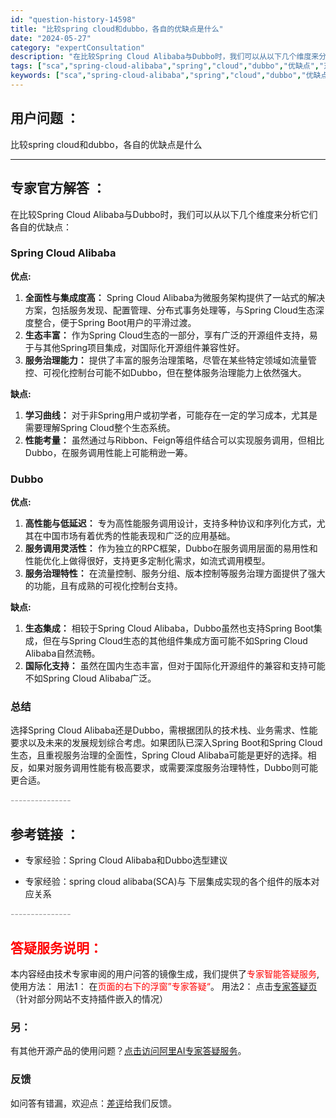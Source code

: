 ```yaml
---
id: "question-history-14598"
title: "比较spring cloud和dubbo，各自的优缺点是什么"
date: "2024-05-27"
category: "expertConsultation"
description: "在比较Spring Cloud Alibaba与Dubbo时，我们可以从以下几个维度来分析它们各自的优缺点：### Spring Cloud Alibaba**优点:**1. **全面性与集成度高：** Spring Cloud Alibaba为微服务架构提供了一站式的解决方案，包括服务发现、配置管"
tags: ["sca","spring-cloud-alibaba","spring","cloud","dubbo","优缺点","对比"]
keywords: ["sca","spring-cloud-alibaba","spring","cloud","dubbo","优缺点","对比"]
---
```


## 用户问题 ： 
 比较spring cloud和dubbo，各自的优缺点是什么  

---------------
## 专家官方解答 ：

在比较Spring Cloud Alibaba与Dubbo时，我们可以从以下几个维度来分析它们各自的优缺点：

### Spring Cloud Alibaba

**优点:**
1. **全面性与集成度高：** Spring Cloud Alibaba为微服务架构提供了一站式的解决方案，包括服务发现、配置管理、分布式事务处理等，与Spring Cloud生态深度整合，便于Spring Boot用户的平滑过渡。
2. **生态丰富：** 作为Spring Cloud生态的一部分，享有广泛的开源组件支持，易于与其他Spring项目集成，对国际化开源组件兼容性好。
3. **服务治理能力：** 提供了丰富的服务治理策略，尽管在某些特定领域如流量管控、可视化控制台可能不如Dubbo，但在整体服务治理能力上依然强大。

**缺点:**
1. **学习曲线：** 对于非Spring用户或初学者，可能存在一定的学习成本，尤其是需要理解Spring Cloud整个生态系统。
2. **性能考量：** 虽然通过与Ribbon、Feign等组件结合可以实现服务调用，但相比Dubbo，在服务调用性能上可能稍逊一筹。

### Dubbo

**优点:**
1. **高性能与低延迟：** 专为高性能服务调用设计，支持多种协议和序列化方式，尤其在中国市场有着优秀的性能表现和广泛的应用基础。
2. **服务调用灵活性：** 作为独立的RPC框架，Dubbo在服务调用层面的易用性和性能优化上做得很好，支持更多定制化需求，如流式调用模型。
3. **服务治理特性：** 在流量控制、服务分组、版本控制等服务治理方面提供了强大的功能，且有成熟的可视化控制台支持。

**缺点:**
1. **生态集成：** 相较于Spring Cloud Alibaba，Dubbo虽然也支持Spring Boot集成，但在与Spring Cloud生态的其他组件集成方面可能不如Spring Cloud Alibaba自然流畅。
2. **国际化支持：** 虽然在国内生态丰富，但对于国际化开源组件的兼容和支持可能不如Spring Cloud Alibaba广泛。

### 总结
选择Spring Cloud Alibaba还是Dubbo，需根据团队的技术栈、业务需求、性能要求以及未来的发展规划综合考虑。如果团队已深入Spring Boot和Spring Cloud生态，且重视服务治理的全面性，Spring Cloud Alibaba可能是更好的选择。相反，如果对服务调用性能有极高要求，或需要深度服务治理特性，Dubbo则可能更合适。


<font color="#949494">---------------</font> 


## 参考链接 ：

* 专家经验：Spring Cloud Alibaba和Dubbo选型建议 
 
 * 专家经验：spring cloud alibaba(SCA)与 下层集成实现的各个组件的版本对应关系 


 <font color="#949494">---------------</font> 
 


## <font color="#FF0000">答疑服务说明：</font> 

本内容经由技术专家审阅的用户问答的镜像生成，我们提供了<font color="#FF0000">专家智能答疑服务</font>,使用方法：
用法1： 在<font color="#FF0000">页面的右下的浮窗”专家答疑“</font>。
用法2： 点击[专家答疑页](https://answer.opensource.alibaba.com/docs/intro)（针对部分网站不支持插件嵌入的情况）
### 另：


有其他开源产品的使用问题？[点击访问阿里AI专家答疑服务](https://answer.opensource.alibaba.com/docs/intro)。
### 反馈
如问答有错漏，欢迎点：[差评](https://ai.nacos.io/user/feedbackByEnhancerGradePOJOID?enhancerGradePOJOId=14599)给我们反馈。
